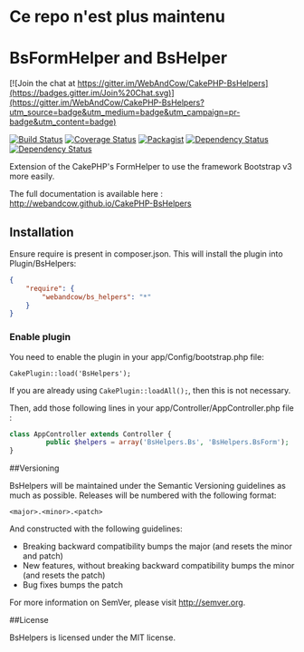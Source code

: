 Ce repo n'est plus maintenu
==========================


BsFormHelper and BsHelper
==========================

[![Join the chat at https://gitter.im/WebAndCow/CakePHP-BsHelpers](https://badges.gitter.im/Join%20Chat.svg)](https://gitter.im/WebAndCow/CakePHP-BsHelpers?utm_source=badge&utm_medium=badge&utm_campaign=pr-badge&utm_content=badge)

[![Build Status](https://travis-ci.org/WebAndCow/CakePHP-BsHelpers.svg?branch=master)](https://travis-ci.org/WebAndCow/CakePHP-BsHelpers) [![Coverage Status](https://coveralls.io/repos/WebAndCow/CakePHP-BsHelpers/badge.svg?branch=master)](https://coveralls.io/r/WebAndCow/CakePHP-BsHelpers?branch=master)
 [![Packagist](https://img.shields.io/packagist/v/webandcow/bs_helpers.svg)](https://packagist.org/packages/webandcow/bs_helpers) [![Dependency Status](https://www.versioneye.com/user/projects/552fcd0010e714f9e5000d22/badge.svg?style=flat)](https://www.versioneye.com/user/projects/552fcd0010e714f9e5000d22) [![Dependency Status](https://www.versioneye.com/user/projects/552fccbf10e714f9e5000d1e/badge.svg?style=flat)](https://www.versioneye.com/user/projects/552fccbf10e714f9e5000d1e)

Extension of the CakePHP's FormHelper to use the framework Bootstrap v3 more easily.

The full documentation is available here : http://webandcow.github.io/CakePHP-BsHelpers


## Installation

Ensure require is present in composer.json. This will install the plugin into Plugin/BsHelpers:

```json
{
	"require": {
		"webandcow/bs_helpers": "*"
	}
}
```

### Enable plugin

You need to enable the plugin in your app/Config/bootstrap.php file:

`CakePlugin::load('BsHelpers');`

If you are already using `CakePlugin::loadAll();`, then this is not necessary.

Then, add those following lines in your app/Controller/AppController.php file :

```php
class AppController extends Controller {
         public $helpers = array('BsHelpers.Bs', 'BsHelpers.BsForm');
}
```

##Versioning

BsHelpers will be maintained under the Semantic Versioning guidelines as much as possible. Releases will be numbered
with the following format:

`<major>.<minor>.<patch>`

And constructed with the following guidelines:

* Breaking backward compatibility bumps the major (and resets the minor and patch)
* New features, without breaking backward compatibility bumps the minor (and resets the patch)
* Bug fixes bumps the patch

For more information on SemVer, please visit http://semver.org.

##License

BsHelpers is licensed under the MIT license.
 

